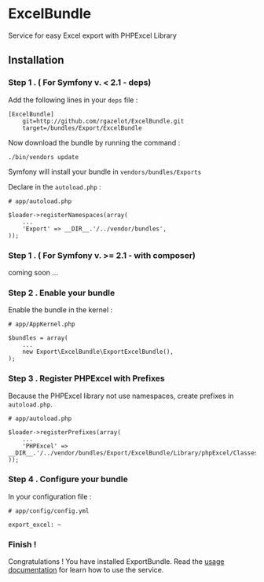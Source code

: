 # ExcelBundle

Service for easy Excel export with PHPExcel Library

## Installation

### Step 1 . ( For Symfony v. < 2.1 - deps)

Add the following lines in your `deps` file :

    [ExcelBundle]
        git=http://github.com/rgazelot/ExcelBundle.git
        target=/bundles/Export/ExcelBundle

Now download the bundle by running the command :

    ./bin/vendors update

Symfony will install your bundle in `vendors/bundles/Exports`

Declare in the `autoload.php` :

    # app/autoload.php

    $loader->registerNamespaces(array(
        ...
        'Export' => __DIR__.'/../vendor/bundles',
    ));

### Step 1 . ( For Symfony v. >= 2.1 - with composer)

coming soon ...

### Step 2 . Enable your bundle

Enable the bundle in the kernel :

    # app/AppKernel.php

    $bundles = array(
        ...
        new Export\ExcelBundle\ExportExcelBundle(),
    );

### Step 3 . Register PHPExcel with Prefixes

Because the PHPExcel library not use namespaces, create prefixes in `autoload.php`.

    # app/autoload.php

    $loader->registerPrefixes(array(
        ...
        'PHPExcel' => __DIR__.'/../vendor/bundles/Export/ExcelBundle/Library/phpExcel/Classes',
    ));

### Step 4 . Configure your bundle

In your configuration file :

    # app/config/config.yml

    export_excel: ~

### Finish !

Congratulations ! You have installed ExportBundle. Read the [usage documentation](https://github.com/rgazelot/ExcelBundle/blob/master/USAGE.md) for learn how to use the service.




